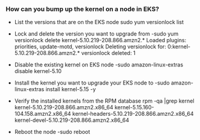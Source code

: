 ### How can you bump up the kernel on a node in EKS?

* List the versions that are on the EKS node
sudo yum versionlock list

* Lock and delete the version you want to upgrade from
-sudo yum versionlock delete kernel-5.10.219-208.866.amzn2.*
Loaded plugins: priorities, update-motd, versionlock
Deleting versionlock for: 0:kernel-5.10.219-208.866.amzn2.*
versionlock deleted: 1

* Disable the existing kernel on EKS node
-sudo amazon-linux-extras disable kernel-5.10

* Install the kernel you want to upgrade your EKS node to
-sudo amazon-linux-extras install kernel-5.15 -y

* Verify the installed kernels from the RPM database
rpm -qa |grep kernel
kernel-5.10.219-208.866.amzn2.x86_64
kernel-5.15.160-104.158.amzn2.x86_64
kernel-headers-5.10.219-208.866.amzn2.x86_64
kernel-devel-5.10.219-208.866.amzn2.x86_64

* Reboot the node
-sudo reboot